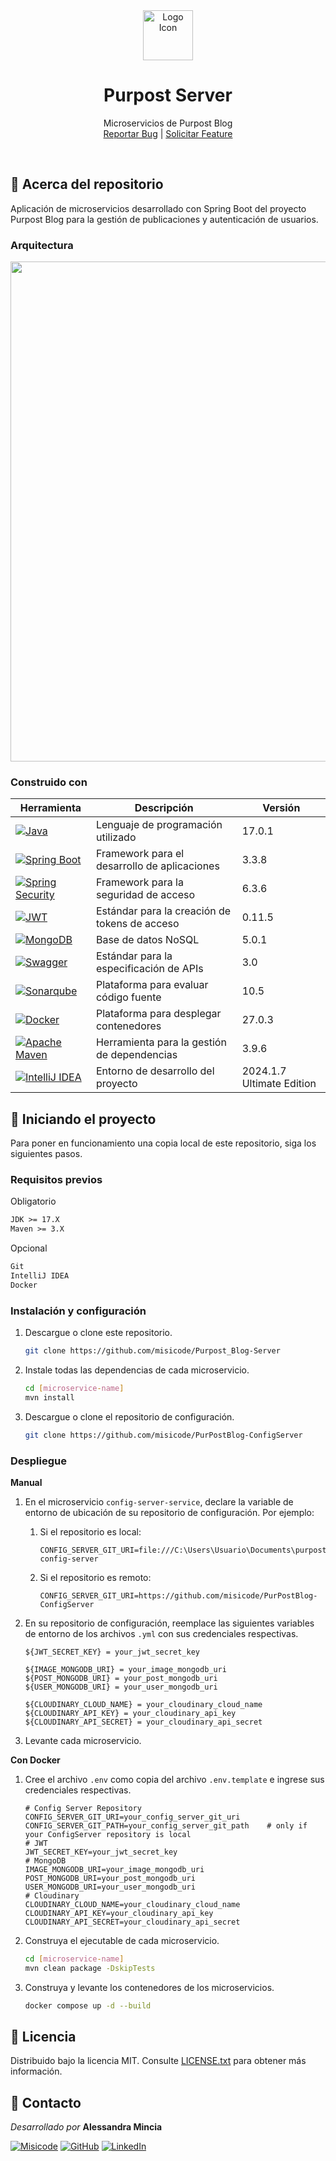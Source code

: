 <!-- PROJECT PRESENTATION -->
<div align="center">
  <a href="https://github.com/misicode/PurPost_Blog-Server">
    <img src="https://cdn-icons-png.freepik.com/256/9611/9611314.png" alt="Logo Icon" width="80" height="80">
  </a>

  <h1 align="center">Purpost Server</h1>

  <p align="center">
    <span>Microservicios de Purpost Blog</span><br>
    <a href="https://github.com/misicode/Purpost_Blog-Server/issues">Reportar Bug</a>
    |
    <a href="https://github.com/misicode/Purpost_Blog-Server/issues">Solicitar Feature</a>
  </p>
</div><br>


<!-- ABOUT THE PROJECT -->
## 📖 Acerca del repositorio

Aplicación de microservicios desarrollado con Spring Boot del proyecto Purpost Blog para la gestión de publicaciones y autenticación de usuarios.

### Arquitectura
<img src="https://github.com/user-attachments/assets/964f8c7f-4a7d-4aff-a3ea-2b546dd1f417" width=800 />

### Construido con

| Herramienta                                                    | Descripción                                   | Versión                   |
|----------------------------------------------------------------|-----------------------------------------------|---------------------------|
| [![Java][java-badge]][java-url]                                | Lenguaje de programación utilizado            | 17.0.1                    |
| [![Spring Boot][springboot-badge]][springboot-url]             | Framework para el desarrollo de aplicaciones  | 3.3.8                     |
| [![Spring Security][springsecurity-badge]][springsecurity-url] | Framework para la seguridad de acceso         | 6.3.6                     |
| [![JWT][jwt-badge]][jwt-url]                                   | Estándar para la creación de tokens de acceso | 0.11.5                    |
| [![MongoDB][mongodb-badge]][mongodb-url]                       | Base de datos NoSQL                           | 5.0.1                     |
| [![Swagger][swagger-badge]][swagger-url]                       | Estándar para la especificación de APIs       | 3.0                       |
| [![Sonarqube][sonarqube-badge]][sonarqube-url]                 | Plataforma para evaluar código fuente         | 10.5                      |
| [![Docker][docker-badge]][docker-url]                          | Plataforma para desplegar contenedores        | 27.0.3                    |
| [![Apache Maven][maven-badge]][maven-url]                      | Herramienta para la gestión de dependencias   | 3.9.6                     |
| [![IntelliJ IDEA][intellijidea-badge]][intellijidea-url]       | Entorno de desarrollo del proyecto            | 2024.1.7 Ultimate Edition |


<!-- GETTING STARTED -->
## 🚀 Iniciando el proyecto

Para poner en funcionamiento una copia local de este repositorio, siga los siguientes pasos.

### Requisitos previos

Obligatorio
```txt
JDK >= 17.X
Maven >= 3.X
```

Opcional
```txt
Git
IntelliJ IDEA
Docker
```

### Instalación y configuración

1. Descargue o clone este repositorio.

   ```sh
   git clone https://github.com/misicode/Purpost_Blog-Server
   ```

2. Instale todas las dependencias de cada microservicio.

   ```sh
   cd [microservice-name]
   mvn install
   ```

3. Descargue o clone el repositorio de configuración.

   ```sh
   git clone https://github.com/misicode/PurPostBlog-ConfigServer
   ```

### Despliegue

**Manual**
1. En el microservicio `config-server-service`, declare la variable de entorno de ubicación de su repositorio de configuración. Por ejemplo:
   1. Si el repositorio es local:

      ```env
      CONFIG_SERVER_GIT_URI=file:///C:\Users\Usuario\Documents\purpost-config-server
      ```
      
   2. Si el repositorio es remoto:
   
      ```env
      CONFIG_SERVER_GIT_URI=https://github.com/misicode/PurPostBlog-ConfigServer
      ```

2. En su repositorio de configuración, reemplace las siguientes variables de entorno de los archivos `.yml` con sus credenciales respectivas.

      ```env
      ${JWT_SECRET_KEY} = your_jwt_secret_key
      
      ${IMAGE_MONGODB_URI} = your_image_mongodb_uri
      ${POST_MONGODB_URI} = your_post_mongodb_uri
      ${USER_MONGODB_URI} = your_user_mongodb_uri
      
      ${CLOUDINARY_CLOUD_NAME} = your_cloudinary_cloud_name
      ${CLOUDINARY_API_KEY} = your_cloudinary_api_key
      ${CLOUDINARY_API_SECRET} = your_cloudinary_api_secret
      ```

3. Levante cada microservicio.


**Con Docker**
1. Cree el archivo `.env` como copia del archivo `.env.template` e ingrese sus credenciales respectivas.

   ```env
   # Config Server Repository
   CONFIG_SERVER_GIT_URI=your_config_server_git_uri
   CONFIG_SERVER_GIT_PATH=your_config_server_git_path    # only if your ConfigServer repository is local
   # JWT
   JWT_SECRET_KEY=your_jwt_secret_key
   # MongoDB
   IMAGE_MONGODB_URI=your_image_mongodb_uri
   POST_MONGODB_URI=your_post_mongodb_uri
   USER_MONGODB_URI=your_user_mongodb_uri
   # Cloudinary
   CLOUDINARY_CLOUD_NAME=your_cloudinary_cloud_name
   CLOUDINARY_API_KEY=your_cloudinary_api_key
   CLOUDINARY_API_SECRET=your_cloudinary_api_secret
   ```

2. Construya el ejecutable de cada microservicio.

   ```sh
   cd [microservice-name]
   mvn clean package -DskipTests
   ```

3. Construya y levante los contenedores de los microservicios.

   ```sh
   docker compose up -d --build
   ```


<!-- LICENSE -->
## 💼 Licencia

Distribuido bajo la licencia MIT. Consulte [LICENSE.txt][license-url] para obtener más información.


<!-- CONTACT -->
## 🌸 Contacto

_Desarrollado por_ **Alessandra Mincia**

[![Misicode][misicode-badge]][misicode-url]
[![GitHub][github-badge]][github-url]
[![LinkedIn][linkedin-badge]][linkedin-url]


<!-- MARKDOWN LINKS -->
[java-badge]: https://img.shields.io/badge/java-%23ED8B00.svg?style=for-the-badge&logo=openjdk&logoColor=white
[java-url]: https://dev.java
[springboot-badge]: https://img.shields.io/badge/Spring_Boot-F2F4F9?style=for-the-badge&logo=spring-boot
[springboot-url]: https://spring.io/projects/spring-boot/
[springsecurity-badge]: https://img.shields.io/badge/Spring_Security-6DB33F?style=for-the-badge&logo=Spring-Security&logoColor=white
[springsecurity-url]: https://spring.io/projects/spring-security/
[jwt-badge]: https://img.shields.io/badge/JWT-black?style=for-the-badge&logo=JSON%20web%20tokens
[jwt-url]: https://jwt.io
[mongodb-badge]: https://img.shields.io/badge/MongoDB-4EA94B?style=for-the-badge&logo=mongodb&logoColor=white
[mongodb-url]: https://www.mongodb.com/es/what-is-mongodb
[swagger-badge]: https://img.shields.io/badge/-Swagger-%23Clojure?style=for-the-badge&logo=swagger&logoColor=white
[swagger-url]: https://swagger.io/specification/
[sonarqube-badge]: https://img.shields.io/badge/SonarQube-black?style=for-the-badge&logo=sonarqube&logoColor=4E9BCD
[sonarqube-url]: https://docs.sonarqube.org/latest/
[docker-badge]: https://img.shields.io/badge/docker-%230db7ed.svg?style=for-the-badge&logo=docker&logoColor=white
[docker-url]: https://www.docker.com/blog/kickstart-your-spring-boot-application-development/
[maven-badge]: https://img.shields.io/badge/Maven-C71A36?style=for-the-badge&logo=Apache%20Maven&logoColor=white
[maven-url]: https://maven.apache.org
[intellijidea-badge]: https://img.shields.io/badge/IntelliJ_IDEA-000000.svg?style=for-the-badge&logo=intellij-idea&logoColor=white
[intellijidea-url]: https://www.jetbrains.com/idea/download/
[license-url]: ./LICENSE.txt
[misicode-badge]: https://img.shields.io/badge/misicode-C020FF?logo=githubsponsors&logoColor=fff
[misicode-url]: https://misicode.netlify.app/
[github-badge]: https://img.shields.io/badge/Github-272727?logo=github&logoColor=fff
[github-url]: https://github.com/misicode
[linkedin-badge]: https://img.shields.io/badge/LinkedIn-0A66C2?logo=linkedin&logoColor=fff
[linkedin-url]: https://www.linkedin.com/in/misicode